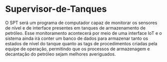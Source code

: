 # Supervisor-de-Tanques
O SPT será um programa de computador capaz de monitorar os sensores de nível e de interface presentes em
tanques de armazenamento de petróleo. Esse monitoramento acontecerá por meio de uma interface IoT e o
sistema ainda irá conter um banco de dados para armazenar tanto os estados de nível do tanque quanto as tags
de procedimentos criadas pela equipe de operação, permitindo que os processos de armazenagem e decantação
do petróleo sejam melhores averiguados.
